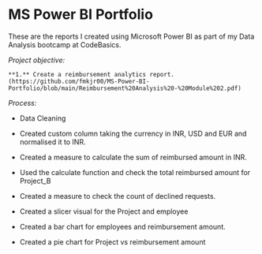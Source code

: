 # MS Power BI Portfolio
These are the reports I created using Microsoft Power BI as part of my Data Analysis bootcamp at CodeBasics.

*Project objective:*

    **1.** Create a reimbursement analytics report. (https://github.com/fmkjr00/MS-Power-BI-Portfolio/blob/main/Reimbursement%20Analysis%20-%20Module%202.pdf)
    
*Process:*
    

- Data Cleaning

- Created custom column taking the currency in INR, USD and EUR and normalised it to INR.

- Created a measure to calculate the sum of reimbursed amount in INR.

- Used the calculate function and check the total reimbursed amount for Project_B

- Created a measure to check the count of declined requests.

- Created a slicer visual for the Project and employee
  
- Created a bar chart for employees and reimbursement amount.

- Created a pie chart for Project vs reimbursement amount
  
